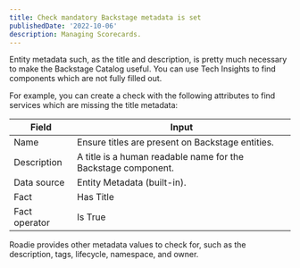 ```yaml
---
title: Check mandatory Backstage metadata is set
publishedDate: '2022-10-06'
description: Managing Scorecards.
---
```


Entity metadata such, as the title and description, is pretty much necessary to make the Backstage Catalog useful. You can use Tech Insights to find components which are not fully filled out.

For example, you can create a check with the following attributes to find services which are missing the title metadata:

| Field         | Input                                                         |
| ------------- | ------------------------------------------------------------- |
| Name          | Ensure titles are present on Backstage entities.              |
| Description   | A title is a human readable name for the Backstage component. |
| Data source   | Entity Metadata (built-in).                                   |
| Fact          | Has Title                                                     |
| Fact operator | Is True                                                       |

Roadie provides other metadata values to check for, such as the description, tags, lifecycle, namespace, and owner.
